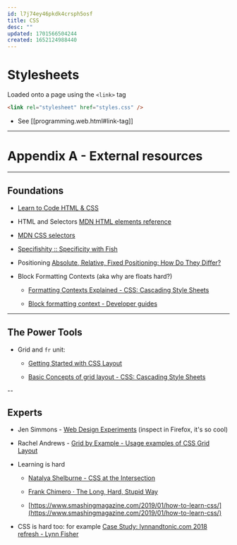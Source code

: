 ```yaml
---
id: l7j74ey46pkdk4crsph5osf
title: CSS
desc: ""
updated: 1701566504244
created: 1652124988440
---
```


# Stylesheets

Loaded onto a page using the `<link>` tag

```html
<link rel="stylesheet" href="styles.css" />
```

- See [[programming.web.html#link-tag]]

---

# Appendix A - External resources

---

## Foundations

- [Learn to Code HTML & CSS](https://learn.shayhowe.com/html-css/)

- HTML and Selectors [MDN HTML elements reference](https://developer.mozilla.org/en-US/docs/Web/HTML/Element)

- [MDN CSS selectors](https://developer.mozilla.org/en-US/docs/Web/CSS/CSS_Selectors)

- [Specifishity :: Specificity with Fish](https://specifishity.com/)

- Positioning [Absolute, Relative, Fixed Positioning: How Do They Differ?](https://css-tricks.com/absolute-relative-fixed-positioining-how-do-they-differ/)

- Block Formatting Contexts (aka why are floats hard?)

  - [Formatting Contexts Explained - CSS: Cascading Style Sheets](https://developer.mozilla.org/en-US/docs/Web/CSS/CSS_Flow_Layout/Formatting_Contexts_Explained#Creating_a_new_Block_Formatting_Context)

  - [Block formatting context - Developer guides](https://developer.mozilla.org/en-US/docs/Web/Guide/CSS/Block_formatting_context)

---

## The Power Tools

- Grid and `fr` unit:

  - [Getting Started with CSS Layout](https://www.smashingmagazine.com/2018/05/guide-css-layout/)

  - [Basic Concepts of grid layout - CSS: Cascading Style Sheets](https://developer.mozilla.org/en-US/docs/Web/CSS/CSS_Grid_Layout/Basic_Concepts_of_Grid_Layout#The_fr_Unit)

--

## Experts

- Jen Simmons - [Web Design Experiments](https://labs.jensimmons.com/) (inspect in Firefox, it's so cool)

- Rachel Andrews - [Grid by Example - Usage examples of CSS Grid Layout](https://gridbyexample.com/examples/)

- Learning is hard

  - [Natalya Shelburne - CSS at the Intersection](https://www.youtube.com/watch?v=MJVRKmA83LU)

  - [Frank Chimero · The Long, Hard, Stupid Way](https://frankchimero.com/blog/2011/the-long-hard-stupid-way/)

  - [https://www.smashingmagazine.com/2019/01/how-to-learn-css/](https://www.smashingmagazine.com/2019/01/how-to-learn-css/)

- CSS is hard too: for example [Case Study: lynnandtonic.com 2018 refresh - Lynn Fisher](https://lynnandtonic.com/thoughts/entries/case-study-2018-refresh/)
